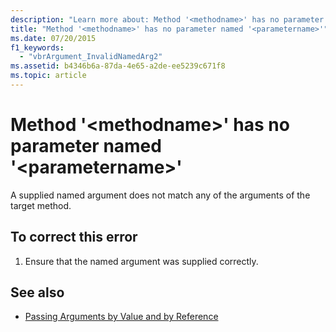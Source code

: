 ```yaml
---
description: "Learn more about: Method '<methodname>' has no parameter named '<parametername>'"
title: "Method '<methodname>' has no parameter named '<parametername>'"
ms.date: 07/20/2015
f1_keywords: 
  - "vbrArgument_InvalidNamedArg2"
ms.assetid: b4346b6a-87da-4e65-a2de-ee5239c671f8
ms.topic: article
---
```

# Method '\<methodname>' has no parameter named '\<parametername>'

A supplied named argument does not match any of the arguments of the target method.  
  
## To correct this error  
  
1. Ensure that the named argument was supplied correctly.  
  
## See also

- [Passing Arguments by Value and by Reference](../programming-guide/language-features/procedures/passing-arguments-by-value-and-by-reference.md)

